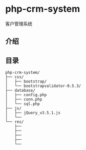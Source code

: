 # php-crm-system
 客户管理系统

## 介绍

## 目录

```text
php-crm-system/
├── css/
│   ├── bootstrap/
│   └── bootstrapvalidator-0.5.3/
├── database/
│   ├── config.php
│   ├── conn.php
│   └── sql.php
├── js/
│   ├── jQuery_v3.5.1.js
│   └── 
└── res/
    ├── 
    ├── 
    ├── 
    ├── 
    └── 
```
 